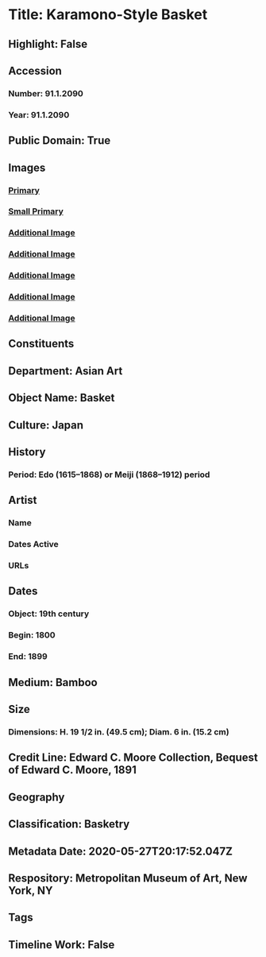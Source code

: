 # Title: Karamono-Style Basket
## Highlight: False
## Accession
### Number: 91.1.2090
### Year: 91.1.2090
## Public Domain: True
## Images
### [Primary](https://images.metmuseum.org/CRDImages/as/original/LC-91_1_2090-001.jpg)
### [Small Primary](https://images.metmuseum.org/CRDImages/as/web-large/LC-91_1_2090-001.jpg)
### [Additional Image](https://images.metmuseum.org/CRDImages/as/original/LC-91_1_2090-004.jpg)
### [Additional Image](https://images.metmuseum.org/CRDImages/as/original/LC-91_1_2090-002.jpg)
### [Additional Image](https://images.metmuseum.org/CRDImages/as/original/LC-91_1_2090-005.jpg)
### [Additional Image](https://images.metmuseum.org/CRDImages/as/original/LC-91_1_2090-003.jpg)
### [Additional Image](https://images.metmuseum.org/CRDImages/as/original/LC-91_1_2090-006.jpg)
## Constituents
## Department: Asian Art
## Object Name: Basket
## Culture: Japan
## History
### Period: Edo (1615–1868) or Meiji (1868–1912) period
## Artist
### Name
### Dates Active
### URLs
## Dates
### Object: 19th century
### Begin: 1800
### End: 1899
## Medium: Bamboo
## Size
### Dimensions: H. 19 1/2 in. (49.5 cm); Diam. 6 in. (15.2 cm)
## Credit Line: Edward C. Moore Collection, Bequest of Edward C. Moore, 1891
## Geography
## Classification: Basketry
## Metadata Date: 2020-05-27T20:17:52.047Z
## Respository: Metropolitan Museum of Art, New York, NY
## Tags
## Timeline Work: False